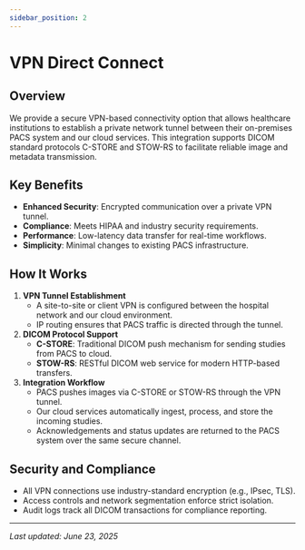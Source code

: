 ```yaml
---
sidebar_position: 2
---
```


# VPN Direct Connect

## Overview

We provide a secure VPN-based connectivity option that allows healthcare institutions to establish a private network tunnel between their on-premises PACS system and our cloud services. This integration supports DICOM standard protocols C-STORE and STOW-RS to facilitate reliable image and metadata transmission.

## Key Benefits

- **Enhanced Security**: Encrypted communication over a private VPN tunnel.
- **Compliance**: Meets HIPAA and industry security requirements.
- **Performance**: Low-latency data transfer for real-time workflows.
- **Simplicity**: Minimal changes to existing PACS infrastructure.

## How It Works

1. **VPN Tunnel Establishment**
   - A site-to-site or client VPN is configured between the hospital network and our cloud environment.
   - IP routing ensures that PACS traffic is directed through the tunnel.
2. **DICOM Protocol Support**
   - **C-STORE**: Traditional DICOM push mechanism for sending studies from PACS to cloud.
   - **STOW-RS**: RESTful DICOM web service for modern HTTP-based transfers.
3. **Integration Workflow**
   - PACS pushes images via C-STORE or STOW-RS through the VPN tunnel.
   - Our cloud services automatically ingest, process, and store the incoming studies.
   - Acknowledgements and status updates are returned to the PACS system over the same secure channel.

## Security and Compliance

- All VPN connections use industry-standard encryption (e.g., IPsec, TLS).
- Access controls and network segmentation enforce strict isolation.
- Audit logs track all DICOM transactions for compliance reporting.

---

_Last updated: June 23, 2025_
